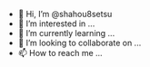 - 👋 Hi, I’m @shahou8setsu
- 👀 I’m interested in ...
- 🌱 I’m currently learning ...
- 💞️ I’m looking to collaborate on ...
- 📫 How to reach me ...

<!---
shahou8setsu/shahou8setsu is a ✨ special ✨ repository because its `README.md` (this file) appears on your GitHub profile.
You can click the Preview link to take a look at your changes.
--->
